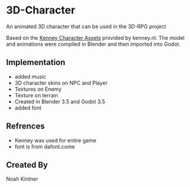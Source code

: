 # 3D-Character

An animated 3D character that can be used in the 3D-RPG project

Based on the [Kenney Character Assets](https://kenney.itch.io/kenney-character-assets) provided by kenney.nl. The model and animations were compiled in Blender and then imported into Godot.

## Implementation

- added music
- 3D character skins on NPC and Player
- Textures on Enemy
- Texture on terrain 
- Created in Blender 3.5 and Godot 3.5
- added font

## Refrences

- Kenney was used for entire game
- font is from dafont.come

## Created By

Noah Kintner
